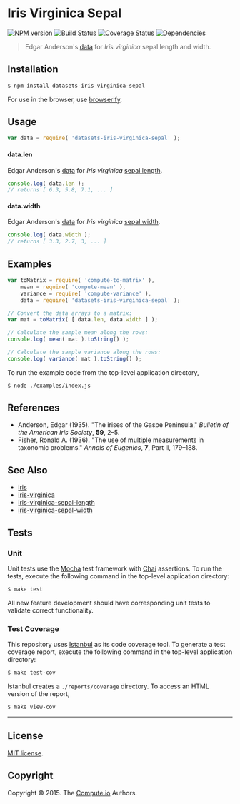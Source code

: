 Iris Virginica Sepal
===
[![NPM version][npm-image]][npm-url] [![Build Status][travis-image]][travis-url] [![Coverage Status][codecov-image]][codecov-url] [![Dependencies][dependencies-image]][dependencies-url]

> Edgar Anderson's [data](https://en.wikipedia.org/wiki/Iris_flower_data_set) for *Iris virginica* sepal length and width.


## Installation

``` bash
$ npm install datasets-iris-virginica-sepal
```

For use in the browser, use [browserify](https://github.com/substack/node-browserify).


## Usage

``` javascript
var data = require( 'datasets-iris-virginica-sepal' );
```

#### data.len

Edgar Anderson's [data](https://en.wikipedia.org/wiki/Iris_flower_data_set) for *Iris virginica* [sepal length](https://github.com/datasets-io/iris-virginica-sepal-length).

``` javascript
console.log( data.len );
// returns [ 6.3, 5.8, 7.1, ... ]
```

#### data.width

Edgar Anderson's [data](https://en.wikipedia.org/wiki/Iris_flower_data_set) for *Iris virginica* [sepal width](https://github.com/datasets-io/iris-virginica-sepal-width).

``` javascript
console.log( data.width );
// returns [ 3.3, 2.7, 3, ... ]
```


## Examples

``` javascript
var toMatrix = require( 'compute-to-matrix' ),
	mean = require( 'compute-mean' ),
	variance = require( 'compute-variance' ),
	data = require( 'datasets-iris-virginica-sepal' );

// Convert the data arrays to a matrix:
var mat = toMatrix( [ data.len, data.width ] );

// Calculate the sample mean along the rows:
console.log( mean( mat ).toString() );

// Calculate the sample variance along the rows:
console.log( variance( mat ).toString() );
```

To run the example code from the top-level application directory,

``` bash
$ node ./examples/index.js
```


## References

*	Anderson, Edgar (1935). "The irises of the Gaspe Peninsula," *Bulletin of the American Iris Society*, __59__, 2–5.
*	Fisher, Ronald A. (1936). "The use of multiple measurements in taxonomic problems." *Annals of Eugenics*, __7__, Part II, 179–188.


## See Also

*	[iris](https://github.com/datasets-io/iris)
*	[iris-virginica](https://github.com/datasets-io/iris-virginica)
*	[iris-virginica-sepal-length](https://github.com/datasets-io/iris-virginica-sepal-length)
*	[iris-virginica-sepal-width](https://github.com/datasets-io/iris-virginica-sepal-width)


## Tests

### Unit

Unit tests use the [Mocha](http://mochajs.org/) test framework with [Chai](http://chaijs.com) assertions. To run the tests, execute the following command in the top-level application directory:

``` bash
$ make test
```

All new feature development should have corresponding unit tests to validate correct functionality.


### Test Coverage

This repository uses [Istanbul](https://github.com/gotwarlost/istanbul) as its code coverage tool. To generate a test coverage report, execute the following command in the top-level application directory:

``` bash
$ make test-cov
```

Istanbul creates a `./reports/coverage` directory. To access an HTML version of the report,

``` bash
$ make view-cov
```


---
## License

[MIT license](http://opensource.org/licenses/MIT).


## Copyright

Copyright &copy; 2015. The [Compute.io](https://github.com/compute-io) Authors.


[npm-image]: http://img.shields.io/npm/v/datasets-iris-virginica-sepal.svg
[npm-url]: https://npmjs.org/package/datasets-iris-virginica-sepal

[travis-image]: http://img.shields.io/travis/datasets-io/iris-virginica-sepal/master.svg
[travis-url]: https://travis-ci.org/datasets-io/iris-virginica-sepal

[codecov-image]: https://img.shields.io/codecov/c/github/datasets-io/iris-virginica-sepal/master.svg
[codecov-url]: https://codecov.io/github/datasets-io/iris-virginica-sepal?branch=master

[dependencies-image]: http://img.shields.io/david/datasets-io/iris-virginica-sepal.svg
[dependencies-url]: https://david-dm.org/datasets-io/iris-virginica-sepal

[dev-dependencies-image]: http://img.shields.io/david/dev/datasets-io/iris-virginica-sepal.svg
[dev-dependencies-url]: https://david-dm.org/dev/datasets-io/iris-virginica-sepal

[github-issues-image]: http://img.shields.io/github/issues/datasets-io/iris-virginica-sepal.svg
[github-issues-url]: https://github.com/datasets-io/iris-virginica-sepal/issues
